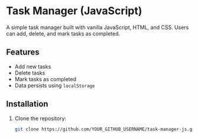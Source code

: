 # Task Manager (JavaScript)

A simple task manager built with vanilla JavaScript, HTML, and CSS. Users can add, delete, and mark tasks as completed.

## Features
- Add new tasks
- Delete tasks
- Mark tasks as completed
- Data persists using `localStorage`

## Installation
1. Clone the repository:
   ```sh
   git clone https://github.com/YOUR_GITHUB_USERNAME/task-manager-js.git
